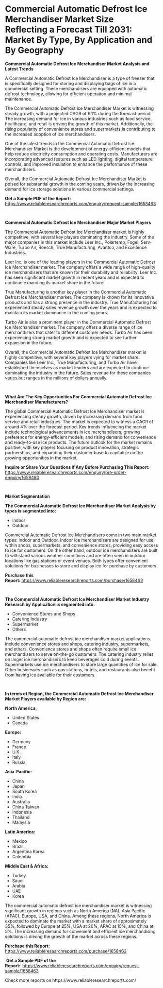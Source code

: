 <p><h1>Commercial Automatic Defrost Ice Merchandiser Market Size Reflecting a Forecast Till 2031: Market By Type, By Application and By Geography</h1></p><p><strong>Commercial Automatic Defrost Ice Merchandiser Market Analysis and Latest Trends</strong></p>
<p><p>A Commercial Automatic Defrost Ice Merchandiser is a type of freezer that is specifically designed for storing and displaying bags of ice in a commercial setting. These merchandisers are equipped with automatic defrost technology, allowing for efficient operation and minimal maintenance.</p><p>The Commercial Automatic Defrost Ice Merchandiser Market is witnessing steady growth, with a projected CAGR of 6.1% during the forecast period. The increasing demand for ice in various industries such as food service, healthcare, and retail is driving the growth of this market. Additionally, the rising popularity of convenience stores and supermarkets is contributing to the increased adoption of ice merchandisers.</p><p>One of the latest trends in the Commercial Automatic Defrost Ice Merchandiser Market is the development of energy-efficient models that help reduce electricity consumption and operating costs. Manufacturers are incorporating advanced features such as LED lighting, digital temperature controls, and improved insulation to enhance the performance of these merchandisers.</p><p>Overall, the Commercial Automatic Defrost Ice Merchandiser Market is poised for substantial growth in the coming years, driven by the increasing demand for ice storage solutions in various commercial settings.</p></p>
<p><strong>Get a Sample PDF of the Report:&nbsp;</strong> <a href="https://www.reliableresearchreports.com/enquiry/request-sample/1658463">https://www.reliableresearchreports.com/enquiry/request-sample/1658463</a></p>
<p>&nbsp;</p>
<p><strong>Commercial Automatic Defrost Ice Merchandiser Major Market Players</strong></p>
<p><p>The Commercial Automatic Defrost Ice Merchandiser market is highly competitive, with several key players dominating the industry. Some of the major companies in this market include Leer Inc., Polartemp, Fogel, Serv-Ware, Turbo Air, Roesch, True Manufacturing, Avantco, and Excellence Industries.</p><p>Leer Inc. is one of the leading players in the Commercial Automatic Defrost Ice Merchandiser market. The company offers a wide range of high-quality ice merchandisers that are known for their durability and reliability. Leer Inc. has seen significant market growth in recent years and is expected to continue expanding its market share in the future.</p><p>True Manufacturing is another key player in the Commercial Automatic Defrost Ice Merchandiser market. The company is known for its innovative products and has a strong presence in the industry. True Manufacturing has experienced steady sales revenue growth over the years and is expected to maintain its market dominance in the coming years.</p><p>Turbo Air is also a prominent player in the Commercial Automatic Defrost Ice Merchandiser market. The company offers a diverse range of ice merchandisers that cater to different customer needs. Turbo Air has been experiencing strong market growth and is expected to see further expansion in the future.</p><p>Overall, the Commercial Automatic Defrost Ice Merchandiser market is highly competitive, with several key players vying for market share. Companies like Leer Inc., True Manufacturing, and Turbo Air have established themselves as market leaders and are expected to continue dominating the industry in the future. Sales revenue for these companies varies but ranges in the millions of dollars annually.</p></p>
<p>&nbsp;</p>
<p><strong>What Are The Key Opportunities For Commercial Automatic Defrost Ice Merchandiser Manufacturers?</strong></p>
<p><p>The global Commercial Automatic Defrost Ice Merchandiser market is experiencing steady growth, driven by increasing demand from food service and retail industries. The market is expected to witness a CAGR of around 4% over the forecast period. Key trends influencing the market include technological advancements in ice merchandisers, growing preference for energy-efficient models, and rising demand for convenience and ready-to-use ice products. The future outlook for the market remains positive, with key players focusing on product innovation, strategic partnerships, and expanding their customer base to capitalize on the growing opportunities in the market.</p></p>
<p><strong>Inquire or Share Your Questions If Any Before Purchasing This Report:</strong> <a href="https://www.reliableresearchreports.com/enquiry/pre-order-enquiry/1658463">https://www.reliableresearchreports.com/enquiry/pre-order-enquiry/1658463</a></p>
<p>&nbsp;</p>
<p><strong>Market Segmentation</strong></p>
<p><strong>The Commercial Automatic Defrost Ice Merchandiser Market Analysis by types is segmented into:</strong></p>
<p><ul><li>Indoor</li><li>Outdoor</li></ul></p>
<p><p>Commercial Automatic Defrost Ice Merchandisers come in two main market types: Indoor and Outdoor. Indoor ice merchandisers are designed for use within shops, supermarkets, and convenience stores, providing easy access to ice for customers. On the other hand, outdoor ice merchandisers are built to withstand various weather conditions and are often seen in outdoor locations like gas stations or event venues. Both types offer convenient solutions for businesses to store and display ice for purchase by customers.</p></p>
<p><strong>Purchase this Report:&nbsp;</strong><a href="https://www.reliableresearchreports.com/purchase/1658463">https://www.reliableresearchreports.com/purchase/1658463</a></p>
<p>&nbsp;</p>
<p><strong>The Commercial Automatic Defrost Ice Merchandiser Market Industry Research by Application is segmented into:</strong></p>
<p><ul><li>Convenience Stores and Shops</li><li>Catering Industry</li><li>Supermarket</li><li>Others</li></ul></p>
<p><p>The commercial automatic defrost ice merchandiser market applications include convenience stores and shops, catering industry, supermarkets, and others. Convenience stores and shops often require small ice merchandisers to serve on-the-go customers. The catering industry relies on larger ice merchandisers to keep beverages cold during events. Supermarkets use ice merchandisers to store large quantities of ice for sale. Other businesses such as gas stations, hotels, and restaurants also benefit from having ice available for their customers.</p></p>
<p>&nbsp;</p>
<p><strong>In terms of Region, the Commercial Automatic Defrost Ice Merchandiser Market Players available by Region are:</strong></p>
<p>
    <p> <strong> North America: </strong>
        <ul>
            <li>United States</li>
            <li>Canada</li>
        </ul>
        </p> 
    <p> <strong> Europe: </strong>
        <ul>
            <li>Germany</li>
            <li>France</li>
            <li>U.K.</li>
            <li>Italy</li>
            <li>Russia</li>
        </ul>
        </p> 
    <p> <strong> Asia-Pacific: </strong>
        <ul>
            <li>China</li>
            <li>Japan</li>
            <li>South Korea</li>
            <li>India</li>
            <li>Australia</li>
            <li>China Taiwan</li>
            <li>Indonesia</li>
            <li>Thailand</li>
            <li>Malaysia</li>
        </ul>
        </p> 
    <p> <strong> Latin America: </strong>
        <ul>
            <li>Mexico</li>
            <li>Brazil</li>
            <li>Argentina Korea</li>
            <li>Colombia</li>
        </ul>
        </p> 
    <p> <strong> Middle East & Africa: </strong>
        <ul>
            <li>Turkey</li>
            <li>Saudi</li>
            <li>Arabia</li>
            <li>UAE</li>
            <li>Korea</li>
        </ul>
    </p>
    </p>
<p><p>The commercial automatic defrost ice merchandiser market is witnessing significant growth in regions such as North America (NA), Asia Pacific (APAC), Europe, USA, and China. Among these regions, North America is expected to dominate the market with a market share of approximately 35%, followed by Europe at 25%, USA at 20%, APAC at 15%, and China at 5%. The increasing demand for convenient and efficient ice merchandising solutions is driving the growth of the market across these regions.</p></p>
<p><strong>Purchase this Report: </strong><a href="https://www.reliableresearchreports.com/purchase/1658463">https://www.reliableresearchreports.com/purchase/1658463</a></p>
<p>&nbsp;<strong>Get a Sample PDF of the Report:&nbsp;&nbsp;</strong><a href="https://www.reliableresearchreports.com/enquiry/request-sample/1658463">https://www.reliableresearchreports.com/enquiry/request-sample/1658463</a></p>
<p><strong></strong></p>
<p>Check more reports on https://www.reliableresearchreports.com/</p>